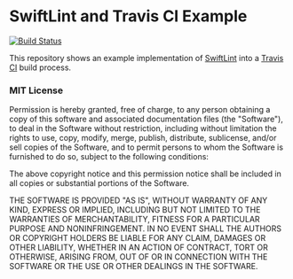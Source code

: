 # SwiftLint and Travis CI Example
[![Build Status](https://travis-ci.org/alexpls/SwiftLint-TravisCI-Example.svg?branch=master)](https://travis-ci.org/alexpls/SwiftLint-TravisCI-Example)

This repository shows an example implementation of [SwiftLint](https://github.com/realm/SwiftLint) into a [Travis CI](https://travis-ci.org) build process.

### MIT License

Permission is hereby granted, free of charge, to any person obtaining a copy of this software and associated documentation files (the "Software"), to deal in the Software without restriction, including without limitation the rights to use, copy, modify, merge, publish, distribute, sublicense, and/or sell copies of the Software, and to permit persons to whom the Software is furnished to do so, subject to the following conditions:

The above copyright notice and this permission notice shall be included in all copies or substantial portions of the Software.

THE SOFTWARE IS PROVIDED "AS IS", WITHOUT WARRANTY OF ANY KIND, EXPRESS OR IMPLIED, INCLUDING BUT NOT LIMITED TO THE WARRANTIES OF MERCHANTABILITY, FITNESS FOR A PARTICULAR PURPOSE AND NONINFRINGEMENT. IN NO EVENT SHALL THE AUTHORS OR COPYRIGHT HOLDERS BE LIABLE FOR ANY CLAIM, DAMAGES OR OTHER LIABILITY, WHETHER IN AN ACTION OF CONTRACT, TORT OR OTHERWISE, ARISING FROM, OUT OF OR IN CONNECTION WITH THE SOFTWARE OR THE USE OR OTHER DEALINGS IN THE SOFTWARE.
